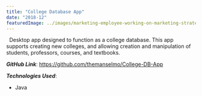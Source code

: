 ```yaml
---
title: "College Database App"
date: "2018-12"
featuredImage: ../images/marketing-employee-working-on-marketing-strategy.png
---
```


&nbsp;&nbsp;Desktop app designed to function as a college database.
This app supports creating new colleges, and allowing creation and manipulation of students, professors, courses, and textbooks.

**_GitHub Link_**: https://github.com/themanselmo/College-DB-App

**_Technologies Used_**:
* Java
